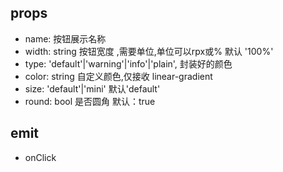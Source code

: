 
## props

- name: 按钮展示名称
- width: string 按钮宽度 ,需要单位,单位可以rpx或%  默认 '100%'
- type: 'default'|'warning'|'info'|'plain',  封装好的颜色   
- color: string 自定义颜色,仅接收 linear-gradient  
-  size: 'default'|'mini'  默认'default'
-  round: bool  是否圆角  默认：true


## emit
- onClick